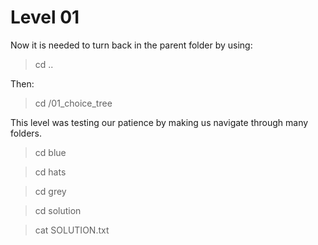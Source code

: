 # Level 01

Now it is needed to turn back in the parent folder by using:
> cd ..
 

Then:
> cd /01_choice_tree


This level was testing our patience by making us navigate through many folders.
> cd blue

> cd hats

> cd grey

> cd solution 

> cat SOLUTION.txt
